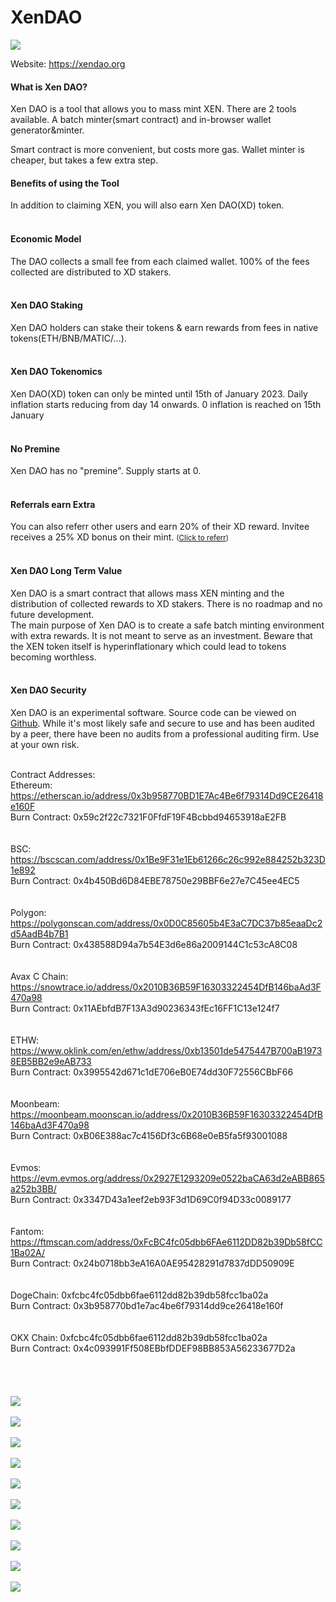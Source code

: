 # XenDAO
<img src="https://xendao.org/images/XD.png">

Website: https://xendao.org

 <h4>What is Xen DAO?</h4>
                     
Xen DAO is a tool that allows you to mass mint XEN. There are 2 tools available. A batch minter(smart contract) and in-browser wallet generator&minter.

Smart contract is more convenient, but costs more gas. Wallet minter is cheaper, but takes a few extra step.


<h4>Benefits of using the Tool</h4>						In addition to claiming XEN, you will also earn Xen DAO(XD) token. </br></br>

<h4>Economic Model</h4>		The DAO collects a small fee from each claimed wallet. 100% of the fees collected are distributed to XD stakers.</br></br>

<h4>Xen DAO Staking</h4>
 Xen DAO holders can stake their tokens & earn rewards from fees in native tokens(ETH/BNB/MATIC/...). </br></br>
			
						
<h4>Xen DAO Tokenomics</h4>
 Xen DAO(XD) token can only be minted until 15th of January 2023. Daily inflation starts reducing from day 14 onwards. 0 inflation is reached on 15th January</br></br>
 
 <h4>No Premine</h4>
 Xen DAO has no "premine". Supply starts at 0. </br></br>
			
			
<h4>Referrals earn Extra</h4>			
						You can also referr other users and earn 20% of their XD reward. Invitee receives a 25% XD bonus on their mint. <small>(<a href="referral.php">Click to referr</a>)</small></br></br>

 
<h4>Xen DAO Long Term Value</h4>
 Xen DAO is a smart contract that allows mass XEN minting and the distribution of collected rewards to XD stakers. There is no roadmap and no future development. </br>The main purpose of Xen DAO is to create a safe batch minting environment with extra rewards. It is not meant to serve as an investment. Beware that the XEN token itself is hyperinflationary which could lead to tokens becoming worthless.</br></br>

 
 

<h4>Xen DAO Security</h4>
 Xen DAO is an experimental software. Source code can be viewed on <a href="https://github.com/macNcheeseFinance/XenDAO/blob/main/XENDAO.sol" target="_blank">Github</a>. While it's most likely safe and secure to use and has been audited by a peer, there have been no audits from a professional auditing firm. Use at your own risk.</br></br>
 
 
  Contract Addresses:</br>
Ethereum: https://etherscan.io/address/0x3b958770BD1E7Ac4Be6f79314Dd9CE26418e160F</br>
Burn Contract: 0x59c2f22c7321F0FfdF19F4Bcbbd94653918aE2FB</br>
</br></br>
BSC: https://bscscan.com/address/0x1Be9F31e1Eb61266c26c992e884252b323D1e892</br>
Burn Contract: 0x4b450Bd6D84EBE78750e29BBF6e27e7C45ee4EC5</br>
</br></br>
Polygon: https://polygonscan.com/address/0x0D0C85605b4E3aC7DC37b85eaaDc2d5AadB4b7B1</br>
Burn Contract: 0x438588D94a7b54E3d6e86a2009144C1c53cA8C08</br>
</br></br>
Avax C Chain: https://snowtrace.io/address/0x2010B36B59F16303322454DfB146baAd3F470a98</br>
Burn Contract: 0x11AEbfdB7F13A3d90236343fEc16FF1C13e124f7</br>
</br></br>
ETHW: https://www.oklink.com/en/ethw/address/0xb13501de5475447B700aB19738EB5BB2e9eAB733</br>
Burn Contract: 0x3995542d671c1dE706eB0E74dd30F72556CBbF66</br>
</br></br>
Moonbeam: https://moonbeam.moonscan.io/address/0x2010B36B59F16303322454DfB146baAd3F470a98</br>
Burn Contract: 0xB06E388ac7c4156Df3c6B68e0eB5fa5f93001088</br>
</br></br>
Evmos: https://evm.evmos.org/address/0x2927E1293209e0522baCA63d2eABB865a252b3BB/
</br>
Burn Contract: 0x3347D43a1eef2eb93F3d1D69C0f94D33c0089177</br>
</br></br>
Fantom: https://ftmscan.com/address/0xFcBC4fc05dbb6FAe6112DD82b39Db58fCC1Ba02A/
</br>
Burn Contract: 0x24b0718bb3eA16A0AE95428291d7837dDD50909E</br>
</br></br>
DogeChain: 0xfcbc4fc05dbb6fae6112dd82b39db58fcc1ba02a</br>
Burn Contract: 0x3b958770bd1e7ac4be6f79314dd9ce26418e160f</br>
</br></br>
OKX Chain: 0xfcbc4fc05dbb6fae6112dd82b39db58fcc1ba02a</br>
Burn Contract: 0x4c093991Ff508EBbfDDEF98BB853A56233677D2a</br>
</br></br>
</br></br>
<img src="https://i.imgur.com/CkIerqi.png"></br></br>
<img src="https://i.imgur.com/4tb0RST.png"></br></br>
<img src="https://i.imgur.com/GPI1BVz.png"></br></br>
<img src="https://i.imgur.com/FgYLr4F.png"></br></br>
<img src="https://i.imgur.com/jPBtjFo.png"></br></br>
<img src="https://i.imgur.com/SN8taxm.png"></br></br>
<img src="https://i.imgur.com/Ps1GZXV.png"></br></br>
<img src="https://i.imgur.com/8iZcf2m.png"></br></br>
<img src="https://i.imgur.com/6q0ebeL.png"></br></br>
<img src="https://i.imgur.com/dN22oUr.png"></br></br>
